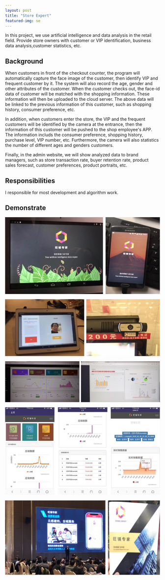 ```yaml
---
layout: post
title: "Store Expert"
featured-img: se
---
```


In this project, we use artificial intelligence and data analysis in the retail field. Provide store owners with customer or VIP identification, business data analysis,customer statistics, etc. 

## Background 

When customers in front of the checkout counter, the program will automatically capture the face image of the customer, then identify VIP and frequent customer by it. The system will also record the age, gender and other attributes of the customer. When the customer checks out, the face-id data of customer will be matched with the shopping information. These information will then be uploaded to the cloud server. The above data will be linked to the previous information of this customer, such as shopping history, consumer preference, etc.

In addition, when customers enter the store, the VIP and the frequent customers will be identified by the camera at the entrance, then the information of this customer will be pushed to the shop employee's APP. The information includs the consumer preference, shopping history, purchase level, VIP number, etc. Furthermore, the camera will also statistics the number of different ages and genders customers.

Finally, in the admin website, we will show analyzed data to brand managers, such as store transaction rate, buyer retention rate, product sales forecast, customer preferences, product portraits, etc.

## Responsibilities

I responsible for most development and algorithm work.


## Demonstrate

![](/images/store_expert/p3.jpg)

![](/images/store_expert/p6.jpg)

![](/images/store_expert/p5.jpg)

![](/images/store_expert/p4.png)

![](/images/store_expert/p7.jpg)





